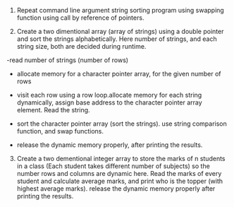 1) Repeat command line argument string sorting program using swapping function using call by reference of pointers.

2) Create a two dimentional array (array of strings) using a double pointer and sort the strings alphabetically. Here number of strings, and each string size, both are decided during runtime. 

-read number of strings (number of rows)

- allocate memory for a character pointer array, for the given number of rows

- visit each row using a row loop.allocate memory for each string dynamically, assign base address to the character pointer array element. Read the string.

- sort the character pointer array (sort the strings). use string comparison function, and swap functions.

- release the dynamic memory properly, after printing the results. 

3) Create a two dementional integer array to store the marks of n students in a class (Each student takes different number of subjects) so the number rows and columns are dynamic here. Read the marks of every student and calculate average marks, and print who is the topper (with highest average marks).
release the dynamic memory properly after printing the results.
